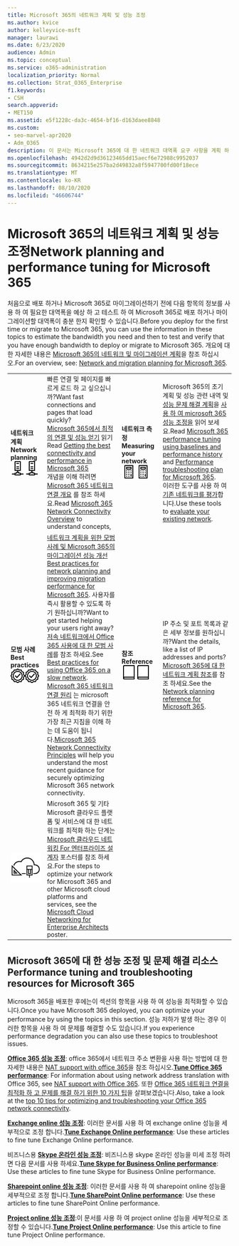 ```yaml
---
title: Microsoft 365의 네트워크 계획 및 성능 조정
ms.author: kvice
author: kelleyvice-msft
manager: laurawi
ms.date: 6/23/2020
audience: Admin
ms.topic: conceptual
ms.service: o365-administration
localization_priority: Normal
ms.collection: Strat_O365_Enterprise
f1.keywords:
- CSH
search.appverid:
- MET150
ms.assetid: e5f1228c-da3c-4654-bf16-d163daee8848
ms.custom:
- seo-marvel-apr2020
- Adm_O365
description: 이 문서는 Microsoft 365에 대 한 네트워크 대역폭 요구 사항을 계획 하 고 성능을 미세 조정 하 고 문제를 해결 하는 데 도움이 됩니다.
ms.openlocfilehash: 4942d2d9d36123465dd15aecf6e72988c9952037
ms.sourcegitcommit: 8634215e257ba2d49832a8f5947700fd00f18ece
ms.translationtype: MT
ms.contentlocale: ko-KR
ms.lasthandoff: 08/10/2020
ms.locfileid: "46606744"
---
```

# <a name="network-planning-and-performance-tuning-for-microsoft-365"></a><span data-ttu-id="19b5e-103">Microsoft 365의 네트워크 계획 및 성능 조정</span><span class="sxs-lookup"><span data-stu-id="19b5e-103">Network planning and performance tuning for Microsoft 365</span></span>
<span data-ttu-id="19b5e-104">처음으로 배포 하거나 Microsoft 365로 마이그레이션하기 전에 다음 항목의 정보를 사용 하 여 필요한 대역폭을 예상 하 고 테스트 하 여 Microsoft 365로 배포 하거나 마이그레이션할 대역폭이 충분 한지 확인할 수 있습니다.</span><span class="sxs-lookup"><span data-stu-id="19b5e-104">Before you deploy for the first time or migrate to Microsoft 365, you can use the information in these topics to estimate the bandwidth you need and then to test and verify that you have enough bandwidth to deploy or migrate to Microsoft 365.</span></span> <span data-ttu-id="19b5e-105">개요에 대 한 자세한 내용은 [Microsoft 365의 네트워크 및 마이그레이션 계획](network-and-migration-planning.md)을 참조 하십시오.</span><span class="sxs-lookup"><span data-stu-id="19b5e-105">For an overview, see: [Network and migration planning for Microsoft 365](network-and-migration-planning.md).</span></span>
  
|||||
|:-----|:-----|:-----|:-----|
|<span data-ttu-id="19b5e-106">**네트워크 계획**</span><span class="sxs-lookup"><span data-stu-id="19b5e-106">**Network planning**</span></span> <br/> <span data-ttu-id="19b5e-107">![네트워크](media/5e9dcd06-601b-4b28-88dc-f524e7548794.png)</span><span class="sxs-lookup"><span data-stu-id="19b5e-107">![Network](media/5e9dcd06-601b-4b28-88dc-f524e7548794.png)</span></span>           <br/> |<span data-ttu-id="19b5e-108">빠른 연결 및 페이지를 빠르게 로드 하 고 싶으십니까?</span><span class="sxs-lookup"><span data-stu-id="19b5e-108">Want fast connections and pages that load quickly?</span></span>  <br/> <span data-ttu-id="19b5e-109">[Microsoft 365에서 최적의 연결 및 성능 얻기](https://aka.ms/o365perfprinciples) 읽기</span><span class="sxs-lookup"><span data-stu-id="19b5e-109">Read [Getting the best connectivity and performance in Microsoft 365](https://aka.ms/o365perfprinciples)</span></span> <br/> <span data-ttu-id="19b5e-110">개념을 이해 하려면 [Microsoft 365 네트워크 연결 개요](https://docs.microsoft.com/office365/enterprise/office-365-networking-overview) 를 참조 하세요.</span><span class="sxs-lookup"><span data-stu-id="19b5e-110">Read [Microsoft 365 Network Connectivity Overview](https://docs.microsoft.com/office365/enterprise/office-365-networking-overview) to understand concepts,</span></span>  <br/> |<span data-ttu-id="19b5e-111">**네트워크 측정**</span><span class="sxs-lookup"><span data-stu-id="19b5e-111">**Measuring your network**</span></span> <br/> <span data-ttu-id="19b5e-112">![계산](media/d690a132-4884-40eb-a918-526bb3dff3cc.png)</span><span class="sxs-lookup"><span data-stu-id="19b5e-112">![Calculator](media/d690a132-4884-40eb-a918-526bb3dff3cc.png)</span></span>           <br/> |<span data-ttu-id="19b5e-113">Microsoft 365의 초기 계획 및 성능 관련 내역 및 [성능 문제 해결 계획](performance-troubleshooting-plan.md)을 [사용 하 여 microsoft 365 성능 조정을](performance-tuning-using-baselines-and-history.md) 읽어 보세요.</span><span class="sxs-lookup"><span data-stu-id="19b5e-113">Read [Microsoft 365 performance tuning using baselines and performance history](performance-tuning-using-baselines-and-history.md) and [Performance troubleshooting plan for Microsoft 365](performance-troubleshooting-plan.md).</span></span>  <br/> <span data-ttu-id="19b5e-114">이러한 도구를 사용 하 여 [기존 네트워크를 평가](network-and-migration-planning.md#calculators)합니다.</span><span class="sxs-lookup"><span data-stu-id="19b5e-114">Use these tools to [evaluate your existing network](network-and-migration-planning.md#calculators).</span></span>  <br/> |
|<span data-ttu-id="19b5e-115">**모범 사례**</span><span class="sxs-lookup"><span data-stu-id="19b5e-115">**Best practices**</span></span> <br/> <span data-ttu-id="19b5e-116">![모범 사례](media/2a659a5c-1007-47d3-a6c6-a19e018ab29b.png)</span><span class="sxs-lookup"><span data-stu-id="19b5e-116">![Best practices](media/2a659a5c-1007-47d3-a6c6-a19e018ab29b.png)</span></span>           <br/> |<span data-ttu-id="19b5e-117">[네트워크 계획을 위한 모범 사례 및 Microsoft 365의 마이그레이션 성능 개선](network-and-migration-planning.md#BestPractices)</span><span class="sxs-lookup"><span data-stu-id="19b5e-117">[Best practices for network planning and improving migration performance for Microsoft 365](network-and-migration-planning.md#BestPractices).</span></span> <span data-ttu-id="19b5e-118">사용자를 즉시 활용할 수 있도록 하기 원하십니까?</span><span class="sxs-lookup"><span data-stu-id="19b5e-118">Want to get started helping your users right away?</span></span> <span data-ttu-id="19b5e-119">[저속 네트워크에서 Office 365 사용에 대 한 모범 사례](https://support.office.com/article/fd16c8d2-4799-4c39-8fd7-045f06640166)를 참조 하세요.</span><span class="sxs-lookup"><span data-stu-id="19b5e-119">See [Best practices for using Office 365 on a slow network](https://support.office.com/article/fd16c8d2-4799-4c39-8fd7-045f06640166).</span></span>  <br/> <span data-ttu-id="19b5e-120">[Microsoft 365 네트워크 연결 원리](https://aka.ms/o365networkingprinciples) 는 microsoft 365 네트워크 연결을 안전 하 게 최적화 하기 위한 가장 최근 지침을 이해 하는 데 도움이 됩니다.</span><span class="sxs-lookup"><span data-stu-id="19b5e-120">[Microsoft 365 Network Connectivity Principles](https://aka.ms/o365networkingprinciples) will help you understand the most recent guidance for securely optimizing Microsoft 365 network connectivity.</span></span>  <br/> |<span data-ttu-id="19b5e-121">**참조**</span><span class="sxs-lookup"><span data-stu-id="19b5e-121">**Reference**</span></span> <br/> <span data-ttu-id="19b5e-122">![책 또는 업무 일지](media/56dff3c1-f605-48d8-811f-7d13ce639ecd.png)</span><span class="sxs-lookup"><span data-stu-id="19b5e-122">![Book or Journal](media/56dff3c1-f605-48d8-811f-7d13ce639ecd.png)</span></span>           <br/> |<span data-ttu-id="19b5e-123">IP 주소 및 포트 목록과 같은 세부 정보를 원하십니까?</span><span class="sxs-lookup"><span data-stu-id="19b5e-123">Want the details, like a list of IP addresses and ports?</span></span> <span data-ttu-id="19b5e-124">[Microsoft 365에 대 한 네트워크 계획 참조](network-and-migration-planning.md#NetReference)를 참조 하세요.</span><span class="sxs-lookup"><span data-stu-id="19b5e-124">See the [Network planning reference for Microsoft 365](network-and-migration-planning.md#NetReference).</span></span>  <br/> |
|![엔터프라이즈 설계자 포스터 용 Microsoft 클라우드 네트워킹 참조](media/3094be9f-2407-4fa5-896d-aa66ef7b9bb9.png)           <br/> |<span data-ttu-id="19b5e-126">Microsoft 365 및 기타 Microsoft 클라우드 플랫폼 및 서비스에 대 한 네트워크를 최적화 하는 단계는 [Microsoft 클라우드 네트워킹 For 엔터프라이즈 설계자](https://aka.ms/cloudarchnetworking) 포스터를 참조 하세요.</span><span class="sxs-lookup"><span data-stu-id="19b5e-126">For the steps to optimize your network for Microsoft 365 and other Microsoft cloud platforms and services, see the [Microsoft Cloud Networking for Enterprise Architects](https://aka.ms/cloudarchnetworking) poster.</span></span>  <br/> |
   
## <a name="performance-tuning-and-troubleshooting-resources-for-microsoft-365"></a><span data-ttu-id="19b5e-127">Microsoft 365에 대 한 성능 조정 및 문제 해결 리소스</span><span class="sxs-lookup"><span data-stu-id="19b5e-127">Performance tuning and troubleshooting resources for Microsoft 365</span></span>
<span data-ttu-id="19b5e-128"><a name="apptuning"> </a></span><span class="sxs-lookup"><span data-stu-id="19b5e-128"><a name="apptuning"> </a></span></span>

<span data-ttu-id="19b5e-129">Microsoft 365을 배포한 후에는이 섹션의 항목을 사용 하 여 성능을 최적화할 수 있습니다.</span><span class="sxs-lookup"><span data-stu-id="19b5e-129">Once you have Microsoft 365 deployed, you can optimize your performance by using the topics in this section.</span></span> <span data-ttu-id="19b5e-130">성능 저하가 발생 하는 경우 이러한 항목을 사용 하 여 문제를 해결할 수도 있습니다.</span><span class="sxs-lookup"><span data-stu-id="19b5e-130">If you experience performance degradation you can also use these topics to troubleshoot issues.</span></span>
  
 <span data-ttu-id="19b5e-131">**[Office 365 성능 조정](tune-office-365-performance.md)**: office 365에서 네트워크 주소 변환을 사용 하는 방법에 대 한 자세한 내용은 [NAT support with office 365](nat-support-with-office-365.md)을 참조 하십시오.</span><span class="sxs-lookup"><span data-stu-id="19b5e-131">**[Tune Office 365 performance](tune-office-365-performance.md)**: For information about using network address translation with Office 365, see [NAT support with Office 365](nat-support-with-office-365.md).</span></span> <span data-ttu-id="19b5e-132">또한 [Office 365 네트워크 연결을 최적화 하 고 문제를 해결 하기 위한 10 가지 팁](https://docs.microsoft.com/archive/blogs/onthewire/top-10-tips-for-optimising-troubleshooting-your-office-365-network-connectivity)을 살펴보겠습니다.</span><span class="sxs-lookup"><span data-stu-id="19b5e-132">Also, take a look at the [top 10 tips for optimizing and troubleshooting your Office 365 network connectivity](https://docs.microsoft.com/archive/blogs/onthewire/top-10-tips-for-optimising-troubleshooting-your-office-365-network-connectivity).</span></span> 
  
 <span data-ttu-id="19b5e-133">**[Exchange online 성능 조정](tune-exchange-online-performance.md)**: 이러한 문서를 사용 하 여 exchange online 성능을 세부적으로 조정 합니다.</span><span class="sxs-lookup"><span data-stu-id="19b5e-133">**[Tune Exchange Online performance](tune-exchange-online-performance.md)**: Use these articles to fine tune Exchange Online performance.</span></span> 
  
 <span data-ttu-id="19b5e-134">비즈니스용 **[Skype 온라인 성능 조정](tune-skype-for-business-online-performance.md)**: 비즈니스용 skype 온라인 성능을 미세 조정 하려면 다음 문서를 사용 하세요.</span><span class="sxs-lookup"><span data-stu-id="19b5e-134">**[Tune Skype for Business Online performance](tune-skype-for-business-online-performance.md)**: Use these articles to fine tune Skype for Business Online performance.</span></span> 
  
 <span data-ttu-id="19b5e-135">**[Sharepoint online 성능 조정](tune-sharepoint-online-performance.md)**: 이러한 문서를 사용 하 여 sharepoint online 성능을 세부적으로 조정 합니다.</span><span class="sxs-lookup"><span data-stu-id="19b5e-135">**[Tune SharePoint Online performance](tune-sharepoint-online-performance.md)**: Use these articles to fine tune SharePoint Online performance.</span></span> 
  
 <span data-ttu-id="19b5e-136">**[Project online 성능 조정](https://support.office.com/article/12ba0ebd-c616-42e5-b9b6-cad570e8409c)**:이 문서를 사용 하 여 project online 성능을 세부적으로 조정할 수 있습니다.</span><span class="sxs-lookup"><span data-stu-id="19b5e-136">**[Tune Project Online performance](https://support.office.com/article/12ba0ebd-c616-42e5-b9b6-cad570e8409c)**: Use this article to fine tune Project Online performance.</span></span> 
